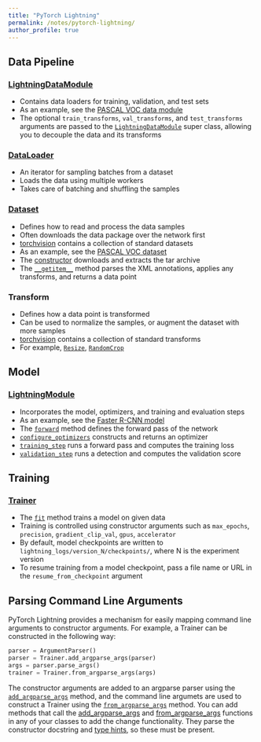 ```yaml
---
title: "PyTorch Lightning"
permalink: /notes/pytorch-lightning/
author_profile: true
---
```


## Data Pipeline

### [LightningDataModule](https://github.com/PyTorchLightning/pytorch-lightning/blob/master/pytorch_lightning/core/datamodule.py)

* Contains data loaders for training, validation, and test sets
* As an example, see the [PASCAL VOC data module](https://github.com/PyTorchLightning/pytorch-lightning-bolts/blob/master/pl_bolts/datamodules/vocdetection_datamodule.py)
* The optional `train_transforms`, `val_transforms`, and `test_transforms` arguments are passed to the [`LightningDataModule`](https://github.com/PyTorchLightning/pytorch-lightning/blob/master/pytorch_lightning/core/datamodule.py) super class, allowing you to decouple the data and its transforms

### [DataLoader](https://github.com/pytorch/pytorch/blob/master/torch/utils/data/dataloader.py)

* An iterator for sampling batches from a dataset
* Loads the data using multiple workers
* Takes care of batching and shuffling the samples

### [Dataset](https://github.com/pytorch/pytorch/blob/master/torch/utils/data/dataset.py)

* Defines how to read and process the data samples
* Often downloads the data package over the network first
* [torchvision](https://github.com/pytorch/vision/tree/master/torchvision/datasets) contains a collection of standard datasets
* As an example, see the [PASCAL VOC dataset](https://github.com/pytorch/vision/blob/master/torchvision/datasets/voc.py)
* The [constructor](https://github.com/pytorch/vision/blob/release/0.8.0/torchvision/datasets/voc.py#L157) downloads and extracts the tar archive
* The [`__getitem__`](https://github.com/pytorch/vision/blob/release/0.8.0/torchvision/datasets/voc.py#L202) method parses the XML annotations, applies any transforms, and returns a data point

### Transform

* Defines how a data point is transformed
* Can be used to normalize the samples, or augment the dataset with more samples
* [torchvision](https://github.com/pytorch/vision/tree/master/torchvision/transforms) contains a collection of standard transforms
* For example, [`Resize`](https://github.com/pytorch/vision/blob/release/0.8.0/torchvision/transforms/transforms.py#L232), [`RandomCrop`](https://github.com/pytorch/vision/blob/release/0.8.0/torchvision/transforms/transforms.py#L484)

## Model

### [LightningModule](https://github.com/PyTorchLightning/pytorch-lightning/blob/master/pytorch_lightning/core/lightning.py)

* Incorporates the model, optimizers, and training and evaluation steps
* As an example, see the [Faster R-CNN model](https://github.com/PyTorchLightning/pytorch-lightning-bolts/blob/master/pl_bolts/models/detection/faster_rcnn.py)
* The [`forward`](https://github.com/PyTorchLightning/pytorch-lightning-bolts/blob/0.2.5/pl_bolts/models/detection/faster_rcnn.py#L81) method defines the forward pass of the network
* [`configure_optimizers`](https://github.com/PyTorchLightning/pytorch-lightning-bolts/blob/0.2.5/pl_bolts/models/detection/faster_rcnn.py#L107) constructs and returns an optimizer
* [`training_step`](https://github.com/PyTorchLightning/pytorch-lightning-bolts/blob/0.2.5/pl_bolts/models/detection/faster_rcnn.py#L85) runs a forward pass and computes the training loss
* [`validation_step`](https://github.com/PyTorchLightning/pytorch-lightning-bolts/blob/0.2.5/pl_bolts/models/detection/faster_rcnn.py#L95) runs a detection and computes the validation score

## Training

### [Trainer](https://github.com/PyTorchLightning/pytorch-lightning/blob/master/pytorch_lightning/trainer/trainer.py)

* The [`fit`](https://github.com/PyTorchLightning/pytorch-lightning/blob/release/1.0.x/pytorch_lightning/trainer/trainer.py#L386) method trains a model on given data
* Training is controlled using constructor arguments such as `max_epochs`, `precision`, `gradient_clip_val`, `gpus`, `accelerator`
* By default, model checkpoints are written to `lightning_logs/version_N/checkpoints/`, where N is the experiment version
* To resume training from a model checkpoint, pass a file name or URL in the `resume_from_checkpoint` argument

## Parsing Command Line Arguments

PyTorch Lightning provides a mechanism for easily mapping command line arguments to constructor arguments. For example, a Trainer can be constructed in the following way:

```python
parser = ArgumentParser()
parser = Trainer.add_argparse_args(parser)
args = parser.parse_args()
trainer = Trainer.from_argparse_args(args)
```

The constructor arguments are added to an argparse parser using the [`add_argparse_args`](https://github.com/PyTorchLightning/pytorch-lightning/blob/1.0.5/pytorch_lightning/trainer/properties.py#L135) method, and the command line argumets are used to construct a Trainer using the [`from_argparse_args`](https://github.com/PyTorchLightning/pytorch-lightning/blob/1.0.5/pytorch_lightning/trainer/properties.py#L123) method. You can add methods that call the [add_argparse_args](https://github.com/PyTorchLightning/pytorch-lightning/blob/release/1.0.x/pytorch_lightning/utilities/argparse_utils.py#L137) and [from_argparse_args](https://github.com/PyTorchLightning/pytorch-lightning/blob/release/1.0.x/pytorch_lightning/utilities/argparse_utils.py#L21) functions in any of your classes to add the change functionality. They parse the constructor docstring and [type hints](https://www.python.org/dev/peps/pep-0484/), so these must be present.
